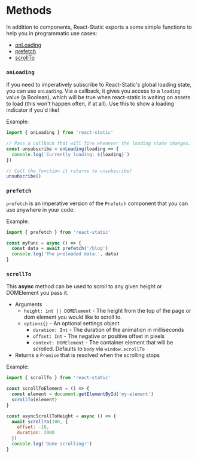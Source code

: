 # Methods

In addition to components, React-Static exports a some simple functions to help you in programmatic use cases:

* [onLoading](/docs/methods.md/#onloading)
* [prefetch](/docs/methods.md/#prefetch)
* [scrollTo](/docs/methods.md/#scrollto)

### `onLoading`

If you need to imperatively subscribe to React-Static's global loading state, you can use `onLoading`. Via a callback, it gives you access to a `loading` value (a Boolean), which will be true when react-static is waiting on assets to load (this won't happen often, if at all). Use this to show a loading indicator if you'd like!

Example:

```javascript
import { onLoading } from 'react-static'

// Pass a callback that will fire whenever the loading state changes.
const unsubscribe = onLoading(loading => {
  console.log(`Currently loading: ${loading}`)
})

// Call the function it returns to unsubscribe!
unsubscribe()
```

### `prefetch`

`prefetch` is an imperative version of the `Prefetch` component that you can use anywhere in your code.

Example:

```javascript
import { prefetch } from 'react-static'

const myFunc = async () => {
  const data = await prefetch('/blog')
  console.log('The preloaded data:', data)
}
```

### `scrollTo`

This **async** method can be used to scroll to any given height or DOMElement you pass it.

* Arguments
  * `height: int || DOMElement` - The height from the top of the page or dom element you would like to scroll to.
  * `options{}` - An optional settings object
    * `duration: Int` - The duration of the animation in milliseconds
    * `offset: Int` - The negative or positive offset in pixels
    * `context: DOMElement` - The container element that will be scrolled. Defaults to `body` via `window.scrollTo`
* Returns a `Promise` that is resolved when the scrolling stops

Example:

```javascript
import { scrollTo } from 'react-static'

const scrollToElement = () => {
  const element = document.getElementById('my-element')
  scrollTo(element)
}

const asyncScrollToHeight = async () => {
  await scrollTo(100, {
    offset: -10,
    duration: 2000
  })
  console.log('Done scrolling!')
}
```
